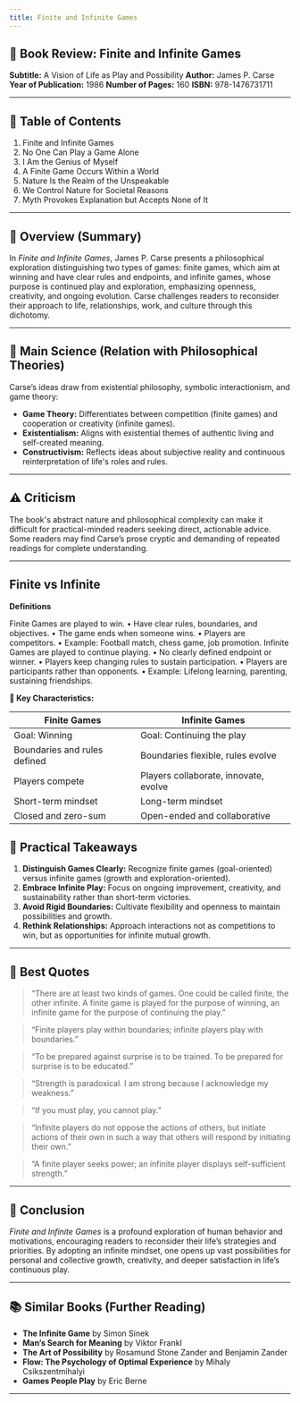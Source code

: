 ```yaml
---
title: Finite and Infinite Games
---
```



## 📖 **Book Review: Finite and Infinite Games**

**Subtitle:** A Vision of Life as Play and Possibility
**Author:** James P. Carse
**Year of Publication:** 1986
**Number of Pages:** 160
**ISBN:** 978-1476731711

---

## 📌 **Table of Contents**

1. Finite and Infinite Games
2. No One Can Play a Game Alone
3. I Am the Genius of Myself
4. A Finite Game Occurs Within a World
5. Nature Is the Realm of the Unspeakable
6. We Control Nature for Societal Reasons
7. Myth Provokes Explanation but Accepts None of It

---

## 🌟 **Overview (Summary)**

In *Finite and Infinite Games*, James P. Carse presents a philosophical exploration distinguishing two types of games: finite games, which aim at winning and have clear rules and endpoints, and infinite games, whose purpose is continued play and exploration, emphasizing openness, creativity, and ongoing evolution. Carse challenges readers to reconsider their approach to life, relationships, work, and culture through this dichotomy.

---

## 🧠 **Main Science (Relation with Philosophical Theories)**

Carse’s ideas draw from existential philosophy, symbolic interactionism, and game theory:

* **Game Theory:** Differentiates between competition (finite games) and cooperation or creativity (infinite games).
* **Existentialism:** Aligns with existential themes of authentic living and self-created meaning.
* **Constructivism:** Reflects ideas about subjective reality and continuous reinterpretation of life's roles and rules.

---

## ⚠️ **Criticism**

The book's abstract nature and philosophical complexity can make it difficult for practical-minded readers seeking direct, actionable advice. Some readers may find Carse’s prose cryptic and demanding of repeated readings for complete understanding.

---

## Finite vs Infinite

**Definitions** 

Finite Games are played to win.
	•	Have clear rules, boundaries, and objectives.
	•	The game ends when someone wins.
	•	Players are competitors.
	•	Example: Football match, chess game, job promotion.
Infinite Games are played to continue playing.
	•	No clearly defined endpoint or winner.
	•	Players keep changing rules to sustain participation.
	•	Players are participants rather than opponents.
	•	Example: Lifelong learning, parenting, sustaining friendships.


**🔑 Key Characteristics:**

| Finite Games | Infinite Games |
| --- |  --- |
| Goal: Winning | Goal: Continuing the play |
| Boundaries and rules defined | Boundaries flexible, rules evolve |
| Players compete | Players collaborate, innovate, evolve |
| Short-term mindset | Long-term mindset |
| Closed and zero-sum | Open-ended and collaborative |

## 🔑 **Practical Takeaways**

1. **Distinguish Games Clearly:** Recognize finite games (goal-oriented) versus infinite games (growth and exploration-oriented).
2. **Embrace Infinite Play:** Focus on ongoing improvement, creativity, and sustainability rather than short-term victories.
3. **Avoid Rigid Boundaries:** Cultivate flexibility and openness to maintain possibilities and growth.
4. **Rethink Relationships:** Approach interactions not as competitions to win, but as opportunities for infinite mutual growth.


---

## 💬 **Best Quotes**

> “There are at least two kinds of games. One could be called finite, the other infinite. A finite game is played for the purpose of winning, an infinite game for the purpose of continuing the play.”

> “Finite players play within boundaries; infinite players play with boundaries.”

> “To be prepared against surprise is to be trained. To be prepared for surprise is to be educated.”

> “Strength is paradoxical. I am strong because I acknowledge my weakness.”

> “If you must play, you cannot play.”

> “Infinite players do not oppose the actions of others, but initiate actions of their own in such a way that others will respond by initiating their own.”

> “A finite player seeks power; an infinite player displays self-sufficient strength.”

---

## 📌 **Conclusion**

*Finite and Infinite Games* is a profound exploration of human behavior and motivations, encouraging readers to reconsider their life’s strategies and priorities. By adopting an infinite mindset, one opens up vast possibilities for personal and collective growth, creativity, and deeper satisfaction in life’s continuous play.

---

## 📚 **Similar Books (Further Reading)**

* **The Infinite Game** by Simon Sinek
* **Man’s Search for Meaning** by Viktor Frankl
* **The Art of Possibility** by Rosamund Stone Zander and Benjamin Zander
* **Flow: The Psychology of Optimal Experience** by Mihaly Csikszentmihalyi
* **Games People Play** by Eric Berne

---
